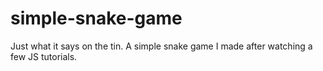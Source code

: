 # simple-snake-game

Just what it says on the tin. A simple snake game I made after watching a few JS tutorials.
